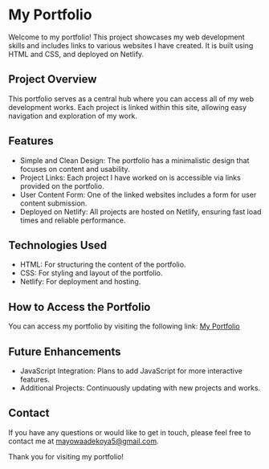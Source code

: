 
# My Portfolio

Welcome to my portfolio! This project showcases my web development skills and includes links to various websites I have created. It is built using HTML and CSS, and deployed on Netlify.

## Project Overview

This portfolio serves as a central hub where you can access all of my web development works. Each project is linked within this site, allowing easy navigation and exploration of my work.

## Features

- Simple and Clean Design: The portfolio has a minimalistic design that focuses on content and usability.
- Project Links: Each project I have worked on is accessible via links provided on the portfolio.
- User Content Form: One of the linked websites includes a form for user content submission.
- Deployed on Netlify: All projects are hosted on Netlify, ensuring fast load times and reliable performance.

## Technologies Used

- HTML: For structuring the content of the portfolio.
- CSS: For styling and layout of the portfolio.
- Netlify: For deployment and hosting.

## How to Access the Portfolio

You can access my portfolio by visiting the following link: [My Portfolio](mayowaportfoliopage.netlify.app)

## Future Enhancements

- JavaScript Integration: Plans to add JavaScript for more interactive features.
- Additional Projects: Continuously updating with new projects and works.

## Contact

If you have any questions or would like to get in touch, please feel free to contact me at [mayowaadekoya5@gmail.com](mailto:mayowaadekoya5@gmail.com).

Thank you for visiting my portfolio!
